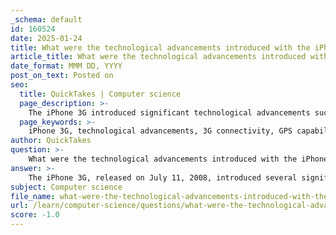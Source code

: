 ```yaml
---
_schema: default
id: 160524
date: 2025-01-24
title: What were the technological advancements introduced with the iPhone 3G?
article_title: What were the technological advancements introduced with the iPhone 3G?
date_format: MMM DD, YYYY
post_on_text: Posted on
seo:
  title: QuickTakes | Computer science
  page_description: >-
    The iPhone 3G introduced significant technological advancements such as 3G connectivity, GPS capabilities, the App Store, enhanced design, and improved battery life, marking a pivotal stage in smartphone evolution.
  page_keywords: >-
    iPhone 3G, technological advancements, 3G connectivity, GPS capabilities, App Store, improved design, enhanced battery life, smartphone evolution, location-based services, mobile applications
author: QuickTakes
question: >-
    What were the technological advancements introduced with the iPhone 3G?
answer: >-
    The iPhone 3G, released on July 11, 2008, introduced several significant technological advancements that enhanced its functionality and user experience. Here are the key advancements:\n\n1. **3G Connectivity**: The iPhone 3G was the first iPhone to support 3G networks, which provided faster data transfer rates compared to the original iPhone's EDGE network. This improvement allowed users to browse the internet, stream media, and download content more quickly and efficiently.\n\n2. **GPS Capabilities**: The inclusion of GPS functionality enabled location-based services, allowing users to utilize mapping applications and location tracking. This feature was particularly beneficial for navigation and location-aware applications.\n\n3. **App Store Introduction**: One of the most transformative aspects of the iPhone 3G was the launch of the App Store in 2008. This platform allowed third-party developers to create and distribute applications, significantly expanding the device's capabilities and fostering a vibrant ecosystem of apps. Users could download a wide range of applications, from games to productivity tools, enhancing the overall utility of the iPhone.\n\n4. **Improved Design**: The iPhone 3G featured a more rounded design compared to its predecessor, with a plastic back that was lighter and more durable. This design change also contributed to better reception for cellular signals.\n\n5. **Enhanced Battery Life**: The iPhone 3G offered improved battery performance, allowing for longer usage times, which was crucial for users who relied on their devices for various tasks throughout the day.\n\nThese advancements collectively marked a significant step forward in the evolution of smartphones, setting the stage for future innovations in subsequent iPhone models.
subject: Computer science
file_name: what-were-the-technological-advancements-introduced-with-the-iphone-3g.md
url: /learn/computer-science/questions/what-were-the-technological-advancements-introduced-with-the-iphone-3g
score: -1.0
---
```


&nbsp;